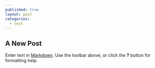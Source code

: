 ```yaml
---
published: true
layout: post
categories:
  - test
---
```

## A New Post

Enter text in [Markdown](http://daringfireball.net/projects/markdown/). Use the toolbar above, or click the **?** button for formatting help.
